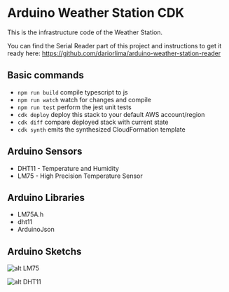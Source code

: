 # Arduino Weather Station CDK

This is the infrastructure code of the Weather Station.

You can find the Serial Reader part of this project and instructions to get it ready here: https://github.com/dariorlima/arduino-weather-station-reader

## Basic commands

 * `npm run build`   compile typescript to js
 * `npm run watch`   watch for changes and compile
 * `npm run test`    perform the jest unit tests
 * `cdk deploy`      deploy this stack to your default AWS account/region
 * `cdk diff`        compare deployed stack with current state
 * `cdk synth`       emits the synthesized CloudFormation template

## Arduino Sensors

- DHT11 - Temperature and Humidity
- LM75 - High Precision Temperature Sensor

## Arduino Libraries

- LM75A.h
- dht11
- ArduinoJson

## Arduino Sketchs

![alt LM75](http://arduinolearning.com/wp-content/uploads/2018/01/arduino-and-lm75_bb.png)

![alt DHT11](https://blogmasterwalkershop.com.br/wp-content/uploads/2018/06/img01_como_usar_com_arduino_sensor_de_umidade_e_temperatura_dht11_uno_mega_2560_nano_leonardo_automacao_residencial.jpg )
